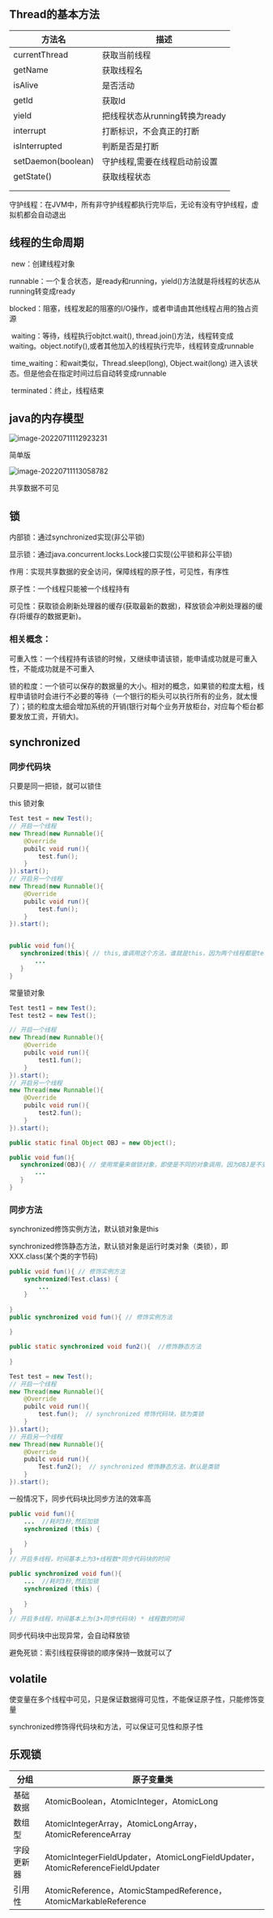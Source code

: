 ## Thread的基本方法

| 方法名             | 描述                           |
| ------------------ | ------------------------------ |
| currentThread      | 获取当前线程                   |
| getName            | 获取线程名                     |
| isAlive            | 是否活动                       |
| getId              | 获取Id                         |
| yield              | 把线程状态从running转换为ready |
| interrupt          | 打断标识，不会真正的打断       |
| isInterrupted      | 判断是否是打断                 |
| setDaemon(boolean) | 守护线程,需要在线程启动前设置  |
| getState()         | 获取线程状态                   |
|                    |                                |
|                    |                                |

守护线程：在JVM中，所有非守护线程都执行完毕后，无论有没有守护线程，虚拟机都会自动退出

## 线程的生命周期

​	new：创建线程对象

​	runnable：一个复合状态，是ready和running，yield()方法就是将线程的状态从running转变成ready

​	blocked：阻塞，线程发起的阻塞的I/O操作，或者申请由其他线程占用的独占资源

​	waiting：等待，线程执行objtct.wait(), thread.join()方法，线程转变成waiting。object.notify(),或者其他加入的线程执行完毕，线程转变成runnable

​	time_waiting：和wait类似，Thread.sleep(long), Object.wait(long) 进入该状态。但是他会在指定时间过后自动转变成runnable

​	terminated：终止，线程结束

## java的内存模型

![image-20220711112923231](%E5%9F%BA%E7%A1%80.assets/image-20220711112923231.png)

简单版

![image-20220711113058782](%E5%9F%BA%E7%A1%80.assets/image-20220711113058782.png)

共享数据不可见

## 锁

内部锁：通过synchronized实现(非公平锁)

显示锁：通过java.concurrent.locks.Lock接口实现(公平锁和非公平锁)

作用：实现共享数据的安全访问，保障线程的原子性，可见性，有序性

原子性：一个线程只能被一个线程持有

可见性：获取锁会刷新处理器的缓存(获取最新的数据)，释放锁会冲刷处理器的缓存(将缓存的数据更新)。

### 相关概念：

可重入性：一个线程持有该锁的时候，又继续申请该锁，能申请成功就是可重入性，不能成功就是不可重入

锁的粒度：一个锁可以保存的数据量的大小。相对的概念，如果锁的粒度太粗，线程申请锁时会进行不必要的等待（一个银行的柜头可以执行所有的业务，就太慢了）；锁的粒度太细会增加系统的开销(银行对每个业务开放柜台，对应每个柜台都要发放工资，开销大)。



## synchronized

### 同步代码块

只要是同一把锁，就可以锁住

this 锁对象

```java
Test test = new Test();
// 开启一个线程
new Thread(new Runnable(){
    @Override
    pubilc void run(){
        test.fun();
    }
}).start();
// 开启另一个线程
new Thread(new Runnable(){
    @Override
    pubilc void run(){
        test.fun();
    }
}).start();


public void fun(){
   synchronized(this){ // this,谁调用这个方法，谁就是this，因为两个线程都是test调用的，所以this是同一个，所以可以同步
       ...
   } 
}
```

常量锁对象

```java
Test test1 = new Test();
Test test2 = new Test();

// 开启一个线程
new Thread(new Runnable(){
    @Override
    pubilc void run(){
        test1.fun();
    }
}).start();
// 开启另一个线程
new Thread(new Runnable(){
    @Override
    pubilc void run(){
        test2.fun();
    }
}).start();

public static final Object OBJ = new Object();

public void fun(){
   synchronized(OBJ){ // 使用常量来做锁对象，即使是不同的对象调用，因为OBJ是不变的是一致的，所以可以同步
       ...
   } 
}
```

### 同步方法

synchronized修饰实例方法，默认锁对象是this

synchronized修饰静态方法，默认锁对象是运行时类对象（类锁），即XXX.class(某个类的字节码)

```java
public void fun(){ // 修饰实例方法
    synchronized(Test.class) {
        ...
    }
    
}
public synchronized void fun(){ // 修饰实例方法
    
}

public static synchronized void fun2(){  //修饰静态方法
    
}
```

```java
Test test = new Test();
// 开启一个线程
new Thread(new Runnable(){
    @Override
    pubilc void run(){
        test.fun();  // synchronized 修饰代码块，锁为类锁
    }
}).start();
// 开启另一个线程
new Thread(new Runnable(){
    @Override
    pubilc void run(){
        Test.fun2();  // synchronized 修饰静态方法，默认是类锁
    }
}).start();
```

一般情况下，同步代码块比同步方法的效率高

```java
public void fun(){
    ...  //耗时3秒,然后加锁
    synchronized (this) {
        
    }
}
// 开启多线程，时间基本上为3+线程数*同步代码块的时间
```

```java
public synchronized void fun(){
    ...  //耗时3秒,然后加锁
    synchronized (this) {
        
    }
}
// 开启多线程，时间基本上为(3+同步代码块) * 线程数的时间
```

同步代码块中出现异常，会自动释放锁

避免死锁：索引线程获得锁的顺序保持一致就可以了

## volatile

使变量在多个线程中可见，只是保证数据得可见性，不能保证原子性，只能修饰变量

synchronized修饰得代码块和方法，可以保证可见性和原子性



## 乐观锁

| 分组       | 原子变量类                                                   |
| ---------- | ------------------------------------------------------------ |
| 基础数据   | AtomicBoolean，AtomicInteger，AtomicLong                     |
| 数组型     | AtomicIntegerArray，AtomicLongArray，AtomicReferenceArray    |
| 字段更新器 | AtomicIntegerFieldUpdater，AtomicLongFieldUpdater，AtomicReferenceFieldUpdater |
| 引用性     | AtomicReference，AtomicStampedReference，AtomicMarkableReference |














